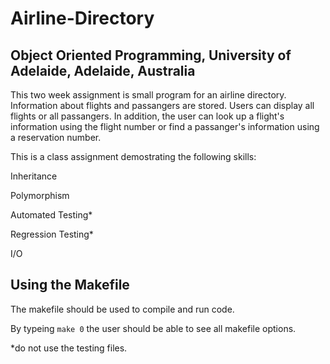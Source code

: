 # Airline-Directory

## Object Oriented Programming, University of Adelaide, Adelaide, Australia 

This two week assignment is small program for an airline directory. Information about flights and passangers are stored. Users can display all flights or all passangers. In addition, the user can look up a flight's information using the flight number or find a passanger's information using a reservation number. 

This is a class assignment demostrating the following skills:

Inheritance

Polymorphism

Automated Testing*

Regression Testing*

I/O

## Using the Makefile 

The makefile should be used to compile and run code. 

By typeing ```make 0``` the user should be able to see all makefile options. 

*do not use the testing files.

